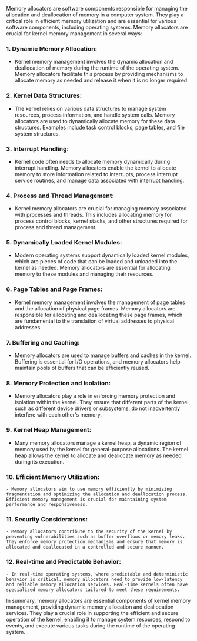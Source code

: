 Memory allocators are software components responsible for managing the allocation and deallocation of memory in a computer system. They play a critical role in efficient memory utilization and are essential for various software components, including operating systems. Memory allocators are crucial for kernel memory management in several ways:

### 1. **Dynamic Memory Allocation:**
   - Kernel memory management involves the dynamic allocation and deallocation of memory during the runtime of the operating system. Memory allocators facilitate this process by providing mechanisms to allocate memory as needed and release it when it is no longer required.

### 2. **Kernel Data Structures:**
   - The kernel relies on various data structures to manage system resources, process information, and handle system calls. Memory allocators are used to dynamically allocate memory for these data structures. Examples include task control blocks, page tables, and file system structures.

### 3. **Interrupt Handling:**
   - Kernel code often needs to allocate memory dynamically during interrupt handling. Memory allocators enable the kernel to allocate memory to store information related to interrupts, process interrupt service routines, and manage data associated with interrupt handling.

### 4. **Process and Thread Management:**
   - Kernel memory allocators are crucial for managing memory associated with processes and threads. This includes allocating memory for process control blocks, kernel stacks, and other structures required for process and thread management.

### 5. **Dynamically Loaded Kernel Modules:**
   - Modern operating systems support dynamically loaded kernel modules, which are pieces of code that can be loaded and unloaded into the kernel as needed. Memory allocators are essential for allocating memory to these modules and managing their resources.

### 6. **Page Tables and Page Frames:**
   - Kernel memory management involves the management of page tables and the allocation of physical page frames. Memory allocators are responsible for allocating and deallocating these page frames, which are fundamental to the translation of virtual addresses to physical addresses.

### 7. **Buffering and Caching:**
   - Memory allocators are used to manage buffers and caches in the kernel. Buffering is essential for I/O operations, and memory allocators help maintain pools of buffers that can be efficiently reused.

### 8. **Memory Protection and Isolation:**
   - Memory allocators play a role in enforcing memory protection and isolation within the kernel. They ensure that different parts of the kernel, such as different device drivers or subsystems, do not inadvertently interfere with each other's memory.

### 9. **Kernel Heap Management:**
   - Many memory allocators manage a kernel heap, a dynamic region of memory used by the kernel for general-purpose allocations. The kernel heap allows the kernel to allocate and deallocate memory as needed during its execution.

### 10. **Efficient Memory Utilization:**
    - Memory allocators aim to use memory efficiently by minimizing fragmentation and optimizing the allocation and deallocation process. Efficient memory management is crucial for maintaining system performance and responsiveness.

### 11. **Security Considerations:**
    - Memory allocators contribute to the security of the kernel by preventing vulnerabilities such as buffer overflows or memory leaks. They enforce memory protection mechanisms and ensure that memory is allocated and deallocated in a controlled and secure manner.

### 12. **Real-time and Predictable Behavior:**
    - In real-time operating systems, where predictable and deterministic behavior is critical, memory allocators need to provide low-latency and reliable memory allocation services. Real-time kernels often have specialized memory allocators tailored to meet these requirements.

In summary, memory allocators are essential components of kernel memory management, providing dynamic memory allocation and deallocation services. They play a crucial role in supporting the efficient and secure operation of the kernel, enabling it to manage system resources, respond to events, and execute various tasks during the runtime of the operating system.
